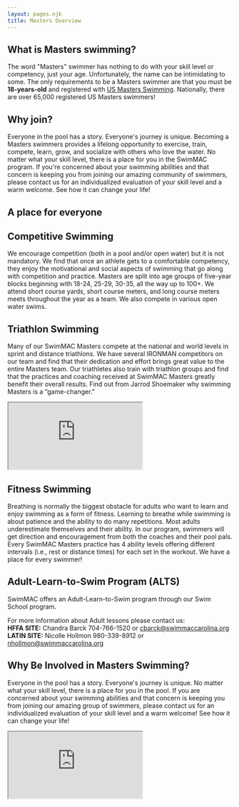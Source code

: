 ```yaml
---
layout: pages.njk
title: Masters Overview
---
```

<h2 class="separator-center">What is Masters swimming?</h2>

<p>The word "Masters" swimmer has nothing to do with your skill level or competency, just your age. Unfortunately, the name can be intimidating to some. The only requirements to be a Masters swimmer are that you must be <b>18-years-old</b> and registered with <a href="http://www.usms.org/reg/" target="_blank" rel="noopener">US Masters Swimming</a>. Nationally, there are over 65,000 registered US Masters swimmers!</p>

<h2 class="separator-center">Why join?</h2>

<p>Everyone in the pool has a story. Everyone's journey is unique. Becoming a Masters swimmers provides a lifelong opportunity to exercise, train, compete, learn, grow, and socialize with others who love the water. No matter what your skill level, there is a place for you in the SwimMAC program. If you're concerned about your swimming abilities and that concern is keeping you from joining our amazing community of swimmers, please contact us for an individualized evaluation of your skill level and a warm welcome. See how it can change your life!</p>

<h2 class="separator-center">A place for everyone</h2>

<div class="flex flex-wrap -mx-4" markdown="1">

<div class="w-full md:w-1/2 p-4" markdown="1">
<h2>Competitive Swimming</h2>
<p>
We encourage competition (both in a pool and/or open water) but it is not mandatory. We find that once an athlete gets to a comfortable competency, they enjoy the motivational and social aspects of swimming that go along with competition and practice. Masters are split into age groups of five-year blocks beginning with 18-24, 25-29, 30-35, all the way up to 100+. We attend short course yards, short course meters, and long course meters meets throughout the year as a team. We also compete in various open water swims.
</p>
</div>

<div class="w-full md:w-1/2 p-4" markdown="1">
<h2>Triathlon Swimming</h2>
<p>
    Many of our SwimMAC Masters compete at the national and world levels in sprint and distance triathlons.
    We have several IRONMAN competitors on our team and find that their dedication and effort brings great value to the entire Masters team.
    Our triathletes also train with triathlon groups and find that the practices and coaching received at SwimMAC Masters greatly benefit their overall results.
    Find out from Jarrod Shoemaker why swimming Masters is a “game-changer.”
</p>

<div class="responsive-embed widescreen margin-top-1" markdown="1">
<iframe class="youtube-player" type="text/html" src="https://www.youtube.com/embed/en1cGWN0L3w?version=3&amp;rel=1&amp;fs=1&amp;autohide=2&amp;showsearch=0&amp;showinfo=1&amp;iv_load_policy=1&amp;wmode=transparent" allowfullscreen="true"></iframe>
</div>
</div>

<div class="w-full md:w-1/2 p-4" markdown="1">
<h2>Fitness Swimming</h2>
<p>Breathing is normally the biggest obstacle for adults who want to learn and enjoy swimming as a form of fitness. Learning to breathe while swimming is about patience and the ability to do many repetitions. Most adults underestimate themselves and their ability. In our program, swimmers will get direction and encouragement from both the coaches and their pool pals. Every SwimMAC Masters practice has 4 ability levels offering different intervals (i.e., rest or distance times) for each set in the workout. We have a place for every swimmer!</p>
</div>

<div class="w-full md:w-1/2 p-4" markdown="1">
<h2>Adult-Learn-to-Swim Program (ALTS)</h2>
<p>SwimMAC offers an Adult-Learn-to-Swim program through our Swim School program.</p>

<p>For more information about Adult lessons please contact us: <br>
<strong>HFFA SITE:</strong> Chandra Barck 704-766-1520 or <a href="mailto:cbarck@swimmaccarolina.org" target="_blank">cbarck@swimmaccarolina.org</a><br>
<strong>LATIN SITE:</strong> Nicolle Hollmon 980-339-8912 or <a href="mailto:nhollmon@swimmaccarolina.org" target="_blank">nhollmon@swimmaccarolina.org</a>
</p>
</div>

</div>

<div class="flex flex-wrap -mx-4" markdown="1">
<div class="w-full md:w-1/2 p-4" markdown="1">
<h2>Why Be Involved in Masters Swimming?</h2>
<p>Everyone in the pool has a story. Everyone's journey is unique. No matter what your skill level, there is a place for you in the pool. If you are concerned about your swimming abilities and that concern is keeping you from joining our amazing group of swimmers, please contact us for an individualized evaluation of your skill level and a warm welcome! See how it can change your life!</p>
</div>
</div>

<div class="w-full lg:w-2/3 mx-auto" markdown="1">
<div class="responsive-embed widescreen" markdown="1">
<iframe class="youtube-player" type="text/html" src="https://www.youtube.com/embed/SbZJNvhjC-g?version=3&amp;rel=1&amp;fs=1&amp;autohide=2&amp;showsearch=0&amp;showinfo=1&amp;iv_load_policy=1&amp;wmode=transparent" allowfullscreen="true"></iframe>
</div>
</div>